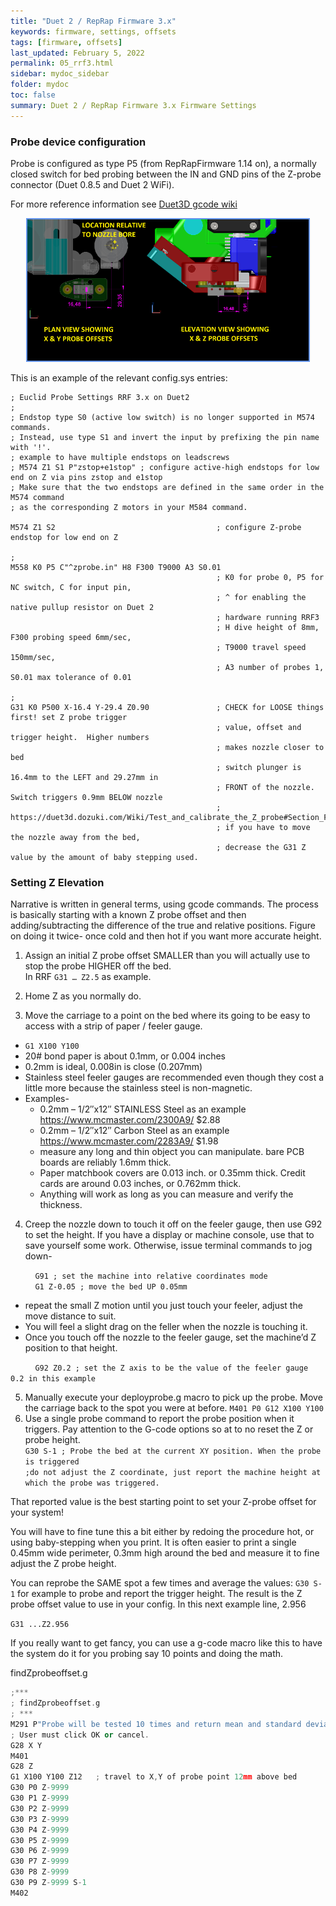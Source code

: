 ```yaml
---
title: "Duet 2 / RepRap Firmware 3.x"
keywords: firmware, settings, offsets
tags: [firmware, offsets]
last_updated: February 5, 2022
permalink: 05_rrf3.html
sidebar: mydoc_sidebar
folder: mydoc
toc: false
summary: Duet 2 / RepRap Firmware 3.x Firmware Settings
---
```

### Probe device configuration
Probe is configured as type P5 (from RepRapFirmware 1.14 on), a normally closed switch for bed probing between the IN and GND pins of the Z-probe connector (Duet 0.8.5 and Duet 2 WiFi).

For more reference information see <a href="https://duet3d.dozuki.com/Wiki/M558#Section_M558_in_RepRapFirmware_Num_3" target="blank"> Duet3D gcode wiki</a>

<div style="width:100%;text-align:center;"> 
<a href="images\05_probe-offsets-sm.png" data-lity> <img src="images\05_probe-offsets-sm.png" style="width:450px; border:2px solid CornflowerBlue"></a></div>

This is an example of the relevant config.sys entries:  


```
; Euclid Probe Settings RRF 3.x on Duet2
; 
; Endstop type S0 (active low switch) is no longer supported in M574 commands. 
; Instead, use type S1 and invert the input by prefixing the pin name with '!'.
; example to have multiple endstops on leadscrews
; M574 Z1 S1 P"zstop+e1stop" ; configure active-high endstops for low end on Z via pins zstop and e1stop
; Make sure that the two endstops are defined in the same order in the M574 command 
; as the corresponding Z motors in your M584 command. 

M574 Z1 S2                                    ; configure Z-probe endstop for low end on Z

;
M558 K0 P5 C"^zprobe.in" H8 F300 T9000 A3 S0.01      
                                              ; K0 for probe 0, P5 for NC switch, C for input pin, 
                                              ; ^ for enabling the native pullup resistor on Duet 2 
                                              ; hardware running RRF3  
                                              ; H dive height of 8mm, F300 probing speed 6mm/sec, 
                                              ; T9000 travel speed 150mm/sec,   
                                              ; A3 number of probes 1, S0.01 max tolerance of 0.01 

;
G31 K0 P500 X-16.4 Y-29.4 Z0.90               ; CHECK for LOOSE things first! set Z probe trigger 
                                              ; value, offset and trigger height.  Higher numbers
                                              ; makes nozzle closer to bed
                                              ; switch plunger is 16.4mm to the LEFT and 29.27mm in
                                              ; FRONT of the nozzle. Switch triggers 0.9mm BELOW nozzle
                                              ; https://duet3d.dozuki.com/Wiki/Test_and_calibrate_the_Z_probe#Section_Fine_tuning_the_trigger_height
                                              ; if you have to move the nozzle away from the bed, 
                                              ; decrease the G31 Z value by the amount of baby stepping used.

```  

### Setting Z Elevation
Narrative is written in general terms, using gcode commands. The process is basically starting with a known Z probe offset and then adding/subtracting the difference of the true and relative positions. Figure on doing it twice- once cold and then hot if you want more accurate height.

1. Assign an initial Z probe offset SMALLER than you will actually use to stop the probe HIGHER off the bed.  
In RRF ``` G31 … Z2.5 ``` as example.  

2. Home Z as you normally do.

3. Move the carriage to a point on the bed where its going to be easy to access with a strip of paper / feeler gauge.
 - ``` G1 X100 Y100 ```
 - 20# bond paper is about 0.1mm, or 0.004 inches
 - 0.2mm is ideal, 0.008in is close (0.207mm)
 - Stainless steel feeler gauges are recommended even though they cost a little more because the stainless steel is non-magnetic. 
  - Examples-
      - 0.2mm – 1/2″x12″ STAINLESS Steel as an example https://www.mcmaster.com/2300A9/ $2.88
      - 0.2mm – 1/2″x12″ Carbon Steel as an example https://www.mcmaster.com/2283A9/ $1.98
      - measure any long and thin object you can manipulate. bare PCB boards are reliably 1.6mm thick. 
      - Paper matchbook covers are 0.013 inch. or 0.35mm thick. Credit cards are around 0.03 inches, or 0.762mm thick. 
      - Anything will work as long as you can measure and verify the thickness.
4. Creep the nozzle down to touch it off on the feeler gauge, then use G92 to set the height. If you have a display or machine console, use that to save yourself some work. Otherwise, issue terminal commands to jog down-  

&nbsp; &nbsp; &nbsp; &nbsp; &nbsp; ``` G91 ; set the machine into relative coordinates mode ```  
&nbsp; &nbsp; &nbsp; &nbsp; &nbsp; ``` G1 Z-0.05 ; move the bed UP 0.05mm  ```

   - repeat the small Z motion until you just touch your feeler, adjust the move distance to suit.
   - You will feel a slight drag on the feller when the nozzle is touching it.  
   - Once you touch off the nozzle to the feeler gauge, set the machine’d Z position to that height.  <p>  

&nbsp; &nbsp; &nbsp; &nbsp; &nbsp; ``` G92 Z0.2 ; set the Z axis to be the value of the feeler gauge 0.2 in this example  ```  

5.  Manually execute your deployprobe.g macro to pick up the probe. Move the carriage back to the spot you were at before.
``` M401 P0 G12 X100 Y100 ```  
6. Use a single probe command to report the probe position when it triggers. Pay attention to the G-code options so at to no reset the Z or probe height.  
```G30 S-1 ; Probe the bed at the current XY position. When the probe is triggered ```   
```;do not adjust the Z coordinate, just report the machine height at which the probe was triggered. ```

That reported value is the best starting point to set your Z-probe offset for your system!  

You will have to fine tune this a bit either by redoing the procedure hot, or using baby-stepping when you print. It is often easier to print a single 0.45mm wide perimeter, 0.3mm high around the bed and measure it to fine adjust the Z probe height.  

You can reprobe the SAME spot a few times and average the values: ``` G30 S-1 ``` for example to probe and report the trigger height. The result is the Z probe offset value to use in your config. In this next example line, 2.956  

``` G31 ...Z2.956 ```   

If you really want to get fancy, you can use a g-code macro like this to have the system do it for you probing say 10 points and doing the math.

findZprobeoffset.g

``` cpp 
;***  
; findZprobeoffset.g  
; ***  
M291 P"Probe will be tested 10 times and return mean and standard deviation. Ok or Cancel?" R"WARNING" S3  
; User must click OK or cancel.  
G28 X Y  
M401  
G28 Z  
G1 X100 Y100 Z12   ; travel to X,Y of probe point 12mm above bed  
G30 P0 Z-9999  
G30 P1 Z-9999  
G30 P2 Z-9999  
G30 P3 Z-9999  
G30 P4 Z-9999  
G30 P5 Z-9999  
G30 P6 Z-9999  
G30 P7 Z-9999  
G30 P8 Z-9999  
G30 P9 Z-9999 S-1  
M402  
````  
